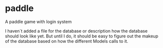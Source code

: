 # paddle
 A paddle game with login system

I haven´t added a file for the database or description how the database should look like yet. But until I do, it should be easy to figure out the makeup of the database based on how the different Models calls to it.
